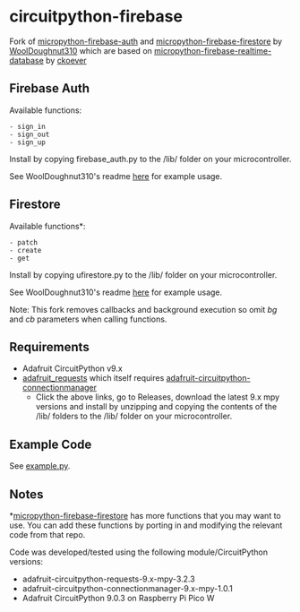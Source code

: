 # circuitpython-firebase

Fork of [micropython-firebase-auth](https://github.com/WoolDoughnut310/micropython-firebase-auth) and [micropython-firebase-firestore](https://github.com/WoolDoughnut310/micropython-firebase-firestore) by [WoolDoughnut310](https://github.com/WoolDoughnut310) which are based on [micropython-firebase-realtime-database](https://github.com/ckoever/micropython-firebase-realtime-database) by [ckoever](https://github.com/ckoever)


## Firebase Auth

Available functions:
```
- sign_in
- sign_out
- sign_up
```
Install by copying firebase_auth.py to the /lib/ folder on your microcontroller.

See WoolDoughnut310's readme [here](https://github.com/WoolDoughnut310/micropython-firebase-auth/blob/master/README.md) for example usage.

## Firestore

Available functions*:
```
- patch
- create
- get
```
Install by copying ufirestore.py to the /lib/ folder on your microcontroller.

See WoolDoughnut310's readme [here](https://github.com/WoolDoughnut310/micropython-firebase-firestore/blob/master/README.md) for example usage.

Note: This fork removes callbacks and background execution so omit _bg_ and _cb_ parameters when calling functions.

## Requirements

- Adafruit CircuitPython v9.x
- [adafruit_requests](https://github.com/adafruit/Adafruit_CircuitPython_Requests) which itself requires [adafruit-circuitpython-connectionmanager](https://github.com/adafruit/Adafruit_CircuitPython_ConnectionManager)
    - Click the above links, go to Releases, download the latest 9.x mpy versions and install by unzipping and copying the contents of the /lib/ folders to the /lib/ folder on your microcontroller.

## Example Code

See [example.py](https://github.com/kavinaidoo/circuitpython-firebase/blob/main/example.py).

## Notes

*[micropython-firebase-firestore](https://github.com/WoolDoughnut310/micropython-firebase-firestore) has more functions that you may want to use. You can add these functions by porting in and modifying the relevant code from that repo.

Code was developed/tested using the following module/CircuitPython versions:
- adafruit-circuitpython-requests-9.x-mpy-3.2.3
- adafruit-circuitpython-connectionmanager-9.x-mpy-1.0.1
- Adafruit CircuitPython 9.0.3 on Raspberry Pi Pico W